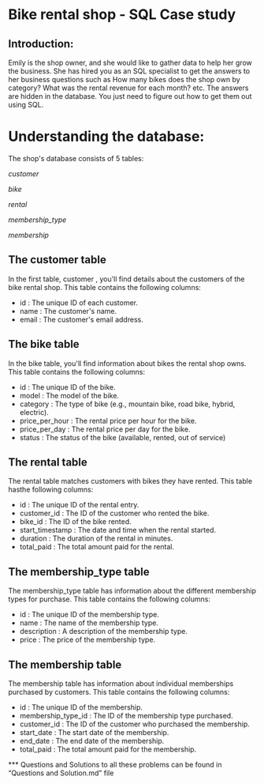 # Bike rental shop - SQL Case study

## Introduction:

Emily is the shop owner, and she would like to gather data to help her grow the business. She has hired you as an SQL specialist to get the answers to her business questions such as How many bikes does the shop own by category? What was the rental revenue for each month? etc. The answers are hidden in the database. You just need to figure out how to get them out using SQL.


# Understanding the database:
The shop's database consists of 5 tables:

*customer*

*bike*

*rental*

*membership_type*

*membership*

## The customer table
In the first table, customer , you'll find details about the customers of the bike rental shop. This table contains the following columns:

- id : The unique ID of each customer.
- name : The customer's name.
- email : The customer's email address.


## The bike table
In the bike table, you'll find information about bikes the rental shop owns. This table contains the following columns:

- id : The unique ID of the bike.
- model : The model of the bike.
- category : The type of bike (e.g., mountain bike, road bike, hybrid, electric).
- price_per_hour : The rental price per hour for the bike.
- price_per_day : The rental price per day for the bike.
- status : The status of the bike (available, rented, out of service)

## The rental table
The rental table matches customers with bikes they have rented. This table hasthe following columns:

- id : The unique ID of the rental entry.
- customer_id : The ID of the customer who rented the bike.
- bike_id : The ID of the bike rented.
- start_timestamp : The date and time when the rental started.
- duration : The duration of the rental in minutes.
- total_paid : The total amount paid for the rental.

## The membership_type table
The membership_type table has information about the different membership types for purchase. This table contains the following columns:

- id : The unique ID of the membership type.
- name : The name of the membership type.
- description : A description of the membership type.
- price : The price of the membership type.

## The membership table
The membership table has information about individual memberships purchased by customers. This table contains the following columns:

- id : The unique ID of the membership.
- membership_type_id : The ID of the membership type purchased.
- customer_id : The ID of the customer who purchased the membership.
- start_date : The start date of the membership.
- end_date : The end date of the membership.
- total_paid : The total amount paid for the membership.


*** Questions and Solutions to all these problems can be found in
“Questions and Solution.md” file



